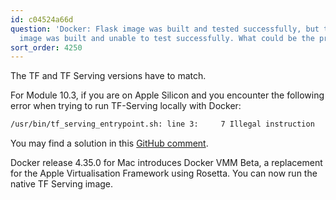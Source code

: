 ```yaml
---
id: c04524a66d
question: 'Docker: Flask image was built and tested successfully, but tensorflow serving
  image was built and unable to test successfully. What could be the problem?'
sort_order: 4250
---
```


The TF and TF Serving versions have to match.

For Module 10.3, if you are on Apple Silicon and you encounter the following error when trying to run TF-Serving locally with Docker:

```bash
/usr/bin/tf_serving_entrypoint.sh: line 3:     7 Illegal instruction     tensorflow_model_server --port=8500 --rest_api_port=8501 --model_name=${MODEL_NAME} --model_base_path=${MODEL_BASE_PATH}/${MODEL_NAME} "$@"
```

You may find a solution in this [GitHub comment](https://github.com/tensorflow/serving/issues/1816#issuecomment-2445056791).

Docker release 4.35.0 for Mac introduces Docker VMM Beta, a replacement for the Apple Virtualisation Framework using Rosetta. You can now run the native TF Serving image.